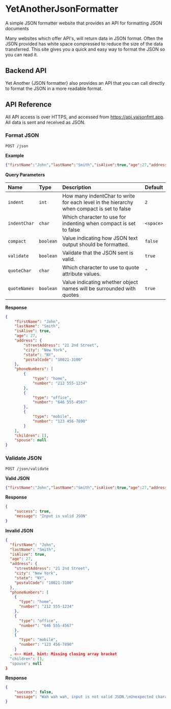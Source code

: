 # YetAnotherJsonFormatter

A simple JSON formatter website that provides an API for formatting JSON documents

Many websites which offer API's, will return data in JSON format. Often the JSON provided has white space compressed to reduce the size of the data transferred. This site gives you a quick and easy way to format the JSON so you can read it. 


## Backend API

Yet Another {JSON formatter} also provides an API that you can call directly to format the JSON in a more readable format. 

## API Reference

All API access is over HTTPS, and accessed from https://api.yajsonfmt.app. All data is sent and received as JSON. 

### Format JSON

`POST /json`

**Example**

```json
{"firstName":"John","lastName":"Smith","isAlive":true,"age":27,"address":{"streetAddress":"21 2nd Street","city":"New York","state":"NY","postalCode":"10021-3100"},"phoneNumbers":[{"type":"home","number":"212 555-1234"},{"type":"office","number":"646 555-4567"},{"type":"mobile","number":"123 456-7890"}],"children":[],"spouse":null} 
```

**Query Parameters**

|Name          | Type      | Description                                                                               | Default   |
|:-------------|:----------|:------------------------------------------------------------------------------------------|:----------|
| `indent`     | `int`     | How many indentChar to write for each level in the hierarchy when compact is set to false | `2`       |
| `indentChar` | `char`    | Which character to use for indenting when compact is set to false                         | `<space>` |
| `compact`    | `boolean` | Value indicating how JSON text output should be formatted.                                | `false`   |
| `validate`   | `boolean` | Validate that the JSON sent is valid.                                                     | `true`    |
| `quoteChar`  | `char`    | Which character to use to quote attribute values.                                         | `"`       |
| `quoteNames` | `boolean` | Value indicating whether object names will be surrounded with quotes                      | `true`    |

**Response**

```json
{
    "firstName": "John",
    "lastName": "Smith",
    "isAlive": true,
    "age": 27,
    "address": {
        "streetAddress": "21 2nd Street",
        "city": "New York",
        "state": "NY",
        "postalCode": "10021-3100"
    },
    "phoneNumbers": [
        {
            "type": "home",
            "number": "212 555-1234"
        },
        {
            "type": "office",
            "number": "646 555-4567"
        },
        {
            "type": "mobile",
            "number": "123 456-7890"
        }
    ],
    "children": [],
    "spouse": null
} 
```

### Validate JSON

`POST /json/validate`

**Valid JSON**

```json
{"firstName":"John","lastName":"Smith","isAlive":true,"age":27,"address":{"streetAddress":"21 2nd Street","city":"New York","state":"NY","postalCode":"10021-3100"},"phoneNumbers":[{"type":"home","number":"212 555-1234"},{"type":"office","number":"646 555-4567"},{"type":"mobile","number":"123 456-7890"}],"children":[],"spouse":null} 
```

**Response**

```json
{
    "success": true,
    "message": "Input is valid JSON"
} 
```

**Invalid JSON**

```json
{
  "firstName": "John",
  "lastName": "Smith",
  "isAlive": true,
  "age": 27,
  "address": {
    "streetAddress": "21 2nd Street",
    "city": "New York",
    "state": "NY",
    "postalCode": "10021-3100"
  },
  "phoneNumbers": [
    {
      "type": "home",
      "number": "212 555-1234"
    },
    {
      "type": "office",
      "number": "646 555-4567"
    },
    {
      "type": "mobile",
      "number": "123 456-7890"
    }
  , <-- Hint, hint: Missing closing array bracket
  "children": [],
  "spouse": null
}
```

**Response**

```json
{
    "success": false,
    "message": "Wah wah wah, input is not valid JSON.\nUnexpected character encountered while parsing value: <. Path 'phoneNumbers[2]', line 25, position 4."
}
```